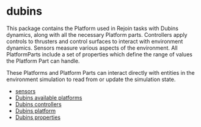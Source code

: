 # dubins

This package contains the Platform used in Rejoin tasks with Dubins dynamics,
along with all the necessary Platform parts. Controllers apply controls to thrusters and control
surfaces to interact with environment dynamics. Sensors measure various aspects
of the environment. All PlatformParts include a set of 
properties which define the range of values the Platform Part
can handle.

These Platforms and Platform Parts can interact directly with
entities in the environment simulation to read from or 
update the simulation state.

- [sensors](sensors/index.md)
- [Dubins available platforms](../../../../reference/core/platforms/dubins/dubins_available_platforms.md)
- [Dubins controllers](../../../../reference/core/platforms/dubins/dubins_controllers.md)
- [Dubins platform](../../../../reference/core/platforms/dubins/dubins_platform.md)
- [Dubins properties](../../../../reference/core/platforms/dubins/dubins_properties.md)
